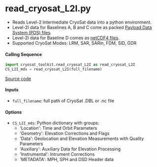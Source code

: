 read_cryosat_L2I.py
===================

 - Reads Level-2 Intermediate CryoSat data into a python environment.  
 - Level-2I data for Baselines A, B and C come as packed [Payload Data System (PDS) files](https://earth.esa.int/documents/10174/125273/CryoSat_L2_Products_Format_Specification).  
 - Level-2I data for Baseline D comes as [netCDF4 files](https://earth.esa.int/documents/10174/125272/CryoSat-Baseline-D-Product-Handbook).  
 - Supported CryoSat Modes: LRM, SAR, SARin, FDM, SID, GDR

#### Calling Sequence
```python
import cryosat_toolkit.read_cryosat_L2I as read_cryosat_L2I
CS_L2I_mds = read_cryosat_L2I(full_filename)
```
[Source code](https://github.com/tsutterley/read-cryosat-2/blob/master/cryosat_toolkit/read_cryosat_L2I.py)  

#### Inputs
 - `full_filename`: full path of CryoSat .DBL or .nc file

#### Options
 - `CS_L2I_mds`: Python dictionary with groups:
     * 'Location': Time and Orbit Parameters
     * 'Geometry': Elevation Corrections and Flags
     * 'Data': Geolocation and Elevation Measurements with Quality Parameters
     * 'Auxiliary': Auxiliary Data for Elevation Processing
     * 'Instrumental': Intrument Corrections
     * 'METADATA': MPH, SPH and DSD Header data

